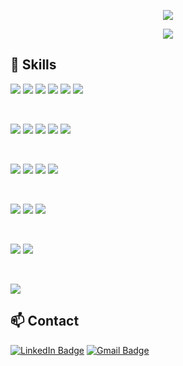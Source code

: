 <!-- ###
![Anurag's github stats](https://github-readme-stats.vercel.app/api?username=ACaminos&show_icons=true&theme=chartreuse-dark&title_color=159E4A&hide=prs)-[![Top Langs](https://github-readme-stats.vercel.app/api/top-langs/?username=ACaminos&layout=compact&bg_color=000000&text_color=FFFFFF&title_color=159E4A&line_height=50)](https://github.com/ACaminos/github-readme-stats)

## ![Visits Badge](https://badges.pufler.dev/visits/ACaminos/ACaminos) -->

<p align="center">
<a href="https://github.com/ACaminos/ACaminos"><img src="https://readme-typing-svg.herokuapp.com?color=%2336BCF7&size=25&duration=4000&center=true&vCenter=true&width=500&lines=Welcome+to+my+GitHub+profile...!;I'm+Front+End+Developer;Follow+me!"></a>
</p>

<p align="center">
<a href="#"><img src="https://github-readme-streak-stats.herokuapp.com?user=Acaminos&theme=ads-juicy-fresh&hide_border=true&date_format=M%20j%5B%2C%20Y%5D"></a>
</p>

<!--
[![GitHub Streak](https://github-readme-streak-stats.herokuapp.com?user=Acaminos&theme=ads-juicy-fresh&hide_border=true&date_format=M%20j%5B%2C%20Y%5D)](https://git.io/streak-stats) -->

## 💼 Skills
![](https://img.shields.io/badge/Code-React-informational?style=flat&logo=react&logoColor=white&color=4AB197)
![](https://img.shields.io/badge/Code-NodeJS-informational?style=flat&logo=NodeJS&logoColor=white&color=4AB197)
![](https://img.shields.io/badge/Code-Angular-informational?style=flat&logo=angular&logoColor=white&color=4AB197)
![](https://img.shields.io/badge/Code-Javascript-informational?style=flat&logo=javascript&logoColor=white&color=4AB197)
![](https://img.shields.io/badge/Code-Php-informational?style=flat&logo=php&logoColor=white&color=4AB197)
![](https://img.shields.io/badge/Code-MySQL-informational?style=flat&logo=Mysql&logoColor=white&color=4AB197)

<br>

![](https://img.shields.io/badge/Style-HTML-informational?style=flat&logo=html5&logoColor=white&color=4AB197)
![](https://img.shields.io/badge/Style-CSS-informational?style=flat&logo=css3&logoColor=white&color=4AB197)
![](https://img.shields.io/badge/Style-Sass-informational?style=flat&logo=Sass&logoColor=white&color=4AB197)
![](https://img.shields.io/badge/Style-Tailwind-informational?style=flat&logo=Tailwind-CSS&logoColor=white&color=4AB197)
![](https://img.shields.io/badge/Style-Bootstrap-informational?style=flat&logo=Bootstrap&logoColor=white&color=4AB197)
 
<br>

![](https://img.shields.io/badge/Tools-Laragon-informational?style=flat&logo=Laragon&logoColor=white&color=4AB197)
![](https://img.shields.io/badge/Tools-Xampp-informational?style=flat&logo=Xampp&logoColor=white&color=4AB197)
![](https://img.shields.io/badge/Tools-Apache-informational?style=flat&logo=apache&logoColor=white&color=4AB197)
![](https://img.shields.io/badge/Tools-Docker-informational?style=flat&logo=docker&logoColor=white&color=4AB197)

<br>

![](https://img.shields.io/badge/Tools-NPM-informational?style=flat&logo=npm&logoColor=white&color=4AB197)
![](https://img.shields.io/badge/Tools-NVM-informational?style=flat&logo=nvm&logoColor=white&color=4AB197)
![](https://img.shields.io/badge/Tools-Postman-informational?style=flat&logo=Postman&logoColor=white&color=4AB197)

<br>

![](https://img.shields.io/badge/Tools-GitHub-informational?style=flat&logo=GitHub&logoColor=white&color=4AB197)
![](https://img.shields.io/badge/Tools-GitLab-informational?style=flat&logo=GitLab&logoColor=white&color=4AB197)

<br>

![](https://img.shields.io/badge/Tools-Linux-informational?style=flat&logo=Linux&logoColor=white&color=4AB197)

## :mailbox: Contact
[![LinkedIn Badge](https://img.shields.io/badge/LinkedIn-Profile-informational?style=flat&logo=linkedin&logoColor=white&color=0D76A8)](https://www.linkedin.com/in/acaminos/)
[![Gmail Badge](https://img.shields.io/badge/Gmail-Profile-informational?style=flat&logo=Gmail&logoColor=white&color=0D76A8)](https://mail.google.com/mail/u/0/?fs=1&tf=cm&source=mailto&su=Consulta&to=caminosariel@gmail.com)
